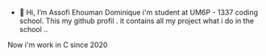 - 👋 Hi, I’m Assofi Ehouman Dominique 
i'm student at UM6P - 1337 coding school. This my github profil . it contains all my project what i do in the school ..

Now i'm work in C since 2020
